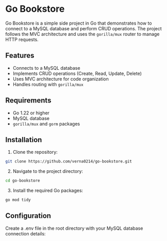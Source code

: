 # Go Bookstore

Go Bookstore is a simple side project in Go that demonstrates how to connect to a MySQL database and perform CRUD operations. The project follows the MVC architecture and uses the `gorilla/mux` router to manage HTTP requests.

## Features

- Connects to a MySQL database
- Implements CRUD operations (Create, Read, Update, Delete)
- Uses MVC architecture for code organization
- Handles routing with `gorilla/mux`

## Requirements

- Go 1.22 or higher
- MySQL database
- `gorilla/mux` and `gorm` packages

## Installation

1. Clone the repository:
  ```sh
  git clone https://github.com/verna0214/go-bookstore.git
  ```

2. Navigate to the project directory:
  ``` sh
  cd go-bookstore
  ```

3. Install the required Go packages:
  ``` sh
  go mod tidy
  ```

## Configuration
Create a .env file in the root directory with your MySQL database connection details: